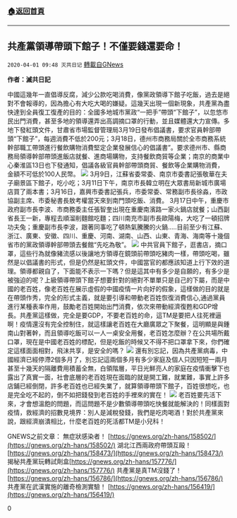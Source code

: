 ###  [:house:返回首頁](https://github.com/ourhimalayas/txt)
---

## 共產黨領導帶頭下館子！不僅要錢還要命！
`2020-04-01 09:48 灭共日记` [轉載自GNews](https://gnews.org/zh-hant/159193/)

**作者：滅共日記**

中國這幾年一直倡導反腐，減少公款吃喝消費，像黨政領導下館子吃飯，過去是絕對不會報導的，因為擔心有大吃大喝的嫌疑。這幾天出現一個新現象，共產黨為盡快達到全員復工復產的目的：全國多地城市黨政“一把手”帶頭“下館子”，以忽悠市民出門消費，甚至多地的領導還弄出高調摘口罩的行動，並且媒體還大力宣傳。多地下發紅頭文件，甘肅省市場監督管理局3月19日發布倡議書，要求官員幹部帶頭“下館子”，每週消費不低於200元；3月18日，德州市商務局關於全市商務系統幹部職工帶頭進行餐飲購物消費堅定企業發展信心的倡議書”。要求德州市、縣商務局領導幹部帶頭進飯店就餐、進商場購物，支持餐飲商貿等企業；南京的商業中心秦淮區13日也下發通知，倡議各級官員幹部帶頭商貿、餐飲等企業購物消費，金額不可低於100人民幣。
![](https://s3-ap-northeast-1.amazonaws.com/news.guo.offload.media/wp-content/uploads/2020/04/01094519/1-6.jpg)
3月9日，江蘇省委常委、南京市委書記張敬華在夫子廟景區下館子，吃小吃；3月11日下午，南京市長韓立明在大眾書局新城市廣場店買了兩本書；3月16日，嘉興市委書記張兵，市委常委、常務副市長徐淼，市政協副主席、市委秘書長敖考權當天來到南門頭吃飯、消費。 3月17日中午，重慶市政府副市長李波、市商務委主任張智奎出現在重慶南濱路一家火鍋店就餐；山西副省長王一新，專程去順溜削麵館吃麵；四川南充市副市長歐陽梅，大吃了一頓招牌功夫兔；重慶副市長李波，跟著同事吃了頓熱氣騰騰的火鍋…..目前至少有江蘇、浙江、廣東、安徽、四川、重慶、河南、湖南、山西、山東、青海、海南等十幾個省市的黨政領導幹部帶頭去餐館“先吃為敬”。
![](https://s3-ap-northeast-1.amazonaws.com/news.guo.offload.media/wp-content/uploads/2020/04/01094528/2-1.jpg)
中共官員下館子，逛書店，摘口罩，這些行為就像豬流感以後讓地方領導在鏡頭前帶頭吃豬肉一樣，帶頭吃喝，雖然是以倡議書的形式，但是仍然是紅頭文件，中國當官的都應該知道上行下效的道理。領導都親自了，下面能不表示一下嗎？但是這其中有多少是自願的，有多少是被強迫的呢？上級領導帶頭下館子想要針對的絕對不單單只是自己的下屬，而是中國的老百姓，像老百姓在展示虛假的中國疫情一片向好的假象，這樣做的目的就是在帶頭作秀，完全的形式主義，就是要引導和帶動老百姓恢復消費信心,通過黨員進行某種表率作用，鼓勵老百姓開始出門消費，依次來帶動經濟復甦和GDP增長。共產黨這樣做，完全是要GDP，不要老百姓的命，這TM是要把人往死裡逼啊！疫情還沒有完全控制住，就這樣讓老百姓在大廳廣眾之下聚餐，這明顯是與鍾南山對著幹，而且領導吃飯可以一人一桌安全用餐，老百姓怎麼辦？在公共場所戴口罩，現在是中國老百姓的標配，但是吃飯的時候又不得不把口罩拿下來，你們確定這樣面面相對，飛沫共享，是安全的嗎？
![](https://s3-ap-northeast-1.amazonaws.com/news.guo.offload.media/wp-content/uploads/2020/04/01094539/3.jpg)
還有別忘記，因為共產黨病毒，中國經濟已經停滯2個多月了，別忘記這兩個多月有多少家庭及個人只因短短一兩月甚至十幾天的隔離費用積蓄全無，白領階層，平日光鮮亮人的家庭在疫情衝擊下也露出了真實一面，社會底層的老百姓現在面臨的就是開工難，就業難，事實上許多店鋪已經倒閉，許多老百姓也已經失業了，就算領導帶頭下館子，百姓很想吃，也是完全吃不起的，倒不如把錢發到老百姓的手裡來的實在！
![](https://s3-ap-northeast-1.amazonaws.com/news.guo.offload.media/wp-content/uploads/2020/04/01094550/4.jpg)
老百姓要先活下來，才會想溫飽的問題，而這問題不是少數領導帶頭吃快餐就能解決的！同樣面對疫情，救經濟的招數見境界：別人是減稅發錢，我們是吃肉喝酒！對於共產黨來說，跟經濟崩潰相比，什麼老百姓的死活都TM是小兒科！

GNEWS之前文章： 
無症狀感染者！ [https://gnews.org/zh-hans/158502/](https://gnews.org/zh-hans/158502/) 
湖北江西兩政府帶頭互毆！ [https://gnews.org/zh-hans/158473/](https://gnews.org/zh-hans/158473/) 
揭秘共產黨玩轉試劑盒[https://gnews.org/zh-hans/157776/](https://gnews.org/zh-hans/157776/) 
共產黨是真TM沒錢了！ [https://gnews.org/zh-hans/156786/](https://gnews.org/zh-hans/156786/) 
共產黨在武漢實施的離奇檢測實驗！ [https://gnews.org/zh-hans/156419/](https://gnews.org/zh-hans/156419/)

0
